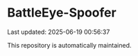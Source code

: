 # BattleEye-Spoofer

Last updated: 2025-06-19 00:56:37

This repository is automatically maintained.
